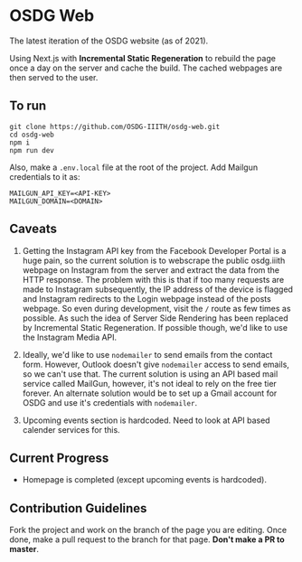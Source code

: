 # OSDG Web

The latest iteration of the OSDG website (as of 2021).

Using Next.js with **Incremental Static Regeneration** to rebuild the page once a day on the server and cache the build. The cached webpages are then served to the user.

## To run

```
git clone https://github.com/OSDG-IIITH/osdg-web.git
cd osdg-web
npm i
npm run dev
```

Also, make a `.env.local` file at the root of the project. Add Mailgun credentials to it as:

```
MAILGUN_API_KEY=<API-KEY>
MAILGUN_DOMAIN=<DOMAIN>
```

## Caveats

1. Getting the Instagram API key from the Facebook Developer Portal is a huge pain, so the current solution is to webscrape the public osdg.iiith webpage on Instagram from the server and extract the data from the HTTP response. The problem with this is that if too many requests are made to Instagram subsequently, the IP address of the device is flagged and Instagram redirects to the Login webpage instead of the posts webpage. So even during development, visit the `/` route as few times as possible. As such the idea of Server Side Rendering has been replaced by Incremental Static Regeneration. If possible though, we'd like to use the Instagram Media API.

2. Ideally, we'd like to use `nodemailer` to send emails from the contact form. However, Outlook doesn't give `nodemailer` access to send emails, so we can't use that. The current solution is using an API based mail service called MailGun, however, it's not ideal to rely on the free tier forever. An alternate solution would be to set up a Gmail account for OSDG and use it's credentials with `nodemailer`.

3. Upcoming events section is hardcoded. Need to look at API based calender services for this.

## Current Progress

* Homepage is completed (except upcoming events is hardcoded).

## Contribution Guidelines

Fork the project and work on the branch of the page you are editing. Once done, make a pull request to the branch for that page. **Don't make a PR to master**.
